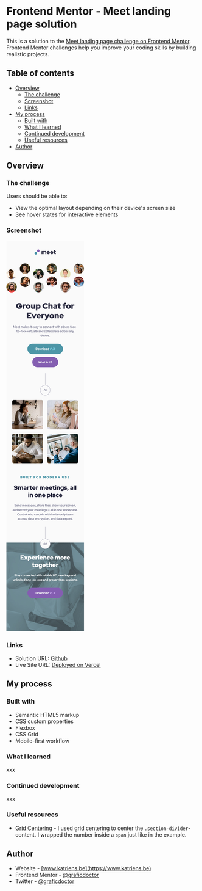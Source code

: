 # Frontend Mentor - Meet landing page solution

This is a solution to the [Meet landing page challenge on Frontend Mentor](https://www.frontendmentor.io/challenges/meet-landing-page-rbTDS6OUR). Frontend Mentor challenges help you improve your coding skills by building realistic projects.

## Table of contents

- [Overview](#overview)
  - [The challenge](#the-challenge)
  - [Screenshot](#screenshot)
  - [Links](#links)
- [My process](#my-process)
  - [Built with](#built-with)
  - [What I learned](#what-i-learned)
  - [Continued development](#continued-development)
  - [Useful resources](#useful-resources)
- [Author](#author)

## Overview

### The challenge

Users should be able to:

- View the optimal layout depending on their device's screen size
- See hover states for interactive elements

### Screenshot

![](screenshot-mobile.jpg)

### Links

- Solution URL: [Github](https://github.com/graficdoctor/fe-15-meet-landing-page)
- Live Site URL: [Deployed on Vercel](https://fe-15-meet-landing-page.vercel.app/)

## My process

### Built with

- Semantic HTML5 markup
- CSS custom properties
- Flexbox
- CSS Grid
- Mobile-first workflow

### What I learned

xxx

### Continued development

xxx

### Useful resources

- [Grid Centering](https://smolcss.dev/#smol-grid-centering) - I used grid centering to center the `.section-divider`-content. I wrapped the number inside a `span` just like in the example.

## Author

- Website - [www.katriens.be](https://www.katriens.be)
- Frontend Mentor - [@graficdoctor](https://www.frontendmentor.io/profile/graficdoctor)
- Twitter - [@graficdoctor](https://www.twitter.com/graficdoctor)
